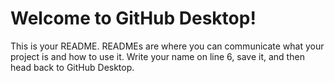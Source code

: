 # Welcome to GitHub Desktop!
This is your README. READMEs are where you can communicate what your project is and how to use it.
Write your name on line 6, save it, and then head back to GitHub  Desktop.
